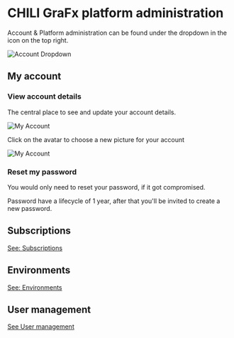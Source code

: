 # CHILI GraFx platform administration

Account & Platform administration can be found under the dropdown in the icon on the top right.

![Account Dropdown](https://chilipublishdocs.imgix.net/CHILI_GraFx/myaccount2.png?w=830&q=80)

## My account

### View account details

The central place to see and update your account details.

![My Account](https://chilipublishdocs.imgix.net/CHILI_GraFx/myaccount1.png?w=830&q=80)

Click on the avatar to choose a new picture for your account

![My Account](https://chilipublishdocs.imgix.net/CHILI_GraFx/myaccount5.png?w=830&q=80)

### Reset my password

You would only need to reset your password, if it got compromised.

Password have a lifecycle of 1 year, after that you'll be invited to create a new password.

## Subscriptions

[See: Subscriptions](/CHILI_GraFx/subscriptions/)

## Environments

[See: Environments](/CHILI_GraFx/environments/)

## User management

[See User management](/CHILI_GraFx/user_management/)